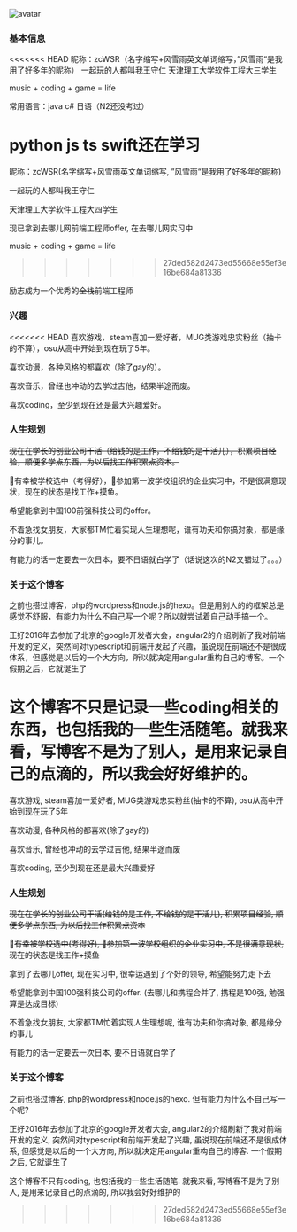 ![avatar](http://ww2.sinaimg.cn/large/006w13srjw1f5x8jpdaq1j303k03k3yh.jpg)

### 基本信息

<<<<<<< HEAD
昵称：zcWSR（名字缩写+风雪雨英文单词缩写，”风雪雨“是我用了好多年的昵称）
一起玩的人都叫我王守仁
天津理工大学软件工程大三学生

music + coding + game = life

常用语言：java c# 日语（N2还没考过）

python js ts swift还在学习
=======
昵称：zcWSR(名字缩写+风雪雨英文单词缩写, ”风雪雨“是我用了好多年的昵称)

一起玩的人都叫我王守仁

天津理工大学软件工程大四学生

现已拿到去哪儿网前端工程师offer, 在去哪儿网实习中

music + coding + game = life
>>>>>>> 27ded582d2473ed55668e55ef3e16be684a81336

励志成为一个优秀的~~全栈~~前端工程师

### 兴趣

<<<<<<< HEAD
喜欢游戏，steam喜加一爱好者，MUG类游戏忠实粉丝（抽卡的不算），osu从高中开始到现在玩了5年。

喜欢动漫，各种风格的都喜欢（除了gay的）。

喜欢音乐，曾经也冲动的去学过吉他，结果半途而废。

喜欢coding，至少到现在还是最大兴趣爱好。

### 人生规划

~~现在在学长的创业公司干活（给钱的是工作，不给钱的是干活儿），积累项目经验，顺便多学点东西，为以后找工作积累点资本。~~

有幸被学校选中（考得好），参加第一波学校组织的企业实习中，不是很满意现状，现在的状态是找工作+摸鱼。

希望能拿到中国100前强科技公司的offer。

不着急找女朋友，大家都TM忙着实现人生理想呢，谁有功夫和你搞对象，都是缘分的事儿。

有能力的话一定要去一次日本，要不日语就白学了（话说这次的N2又错过了。。。）

### 关于这个博客

之前也搭过博客，php的wordpress和node.js的hexo。但是用别人的的框架总是感觉不舒服，有能力为什么不自己写一个呢？所以就尝试着自己动手搞一个。

正好2016年去参加了北京的google开发者大会，angular2的介绍刷新了我对前端开发的定义，突然间对typescript和前端开发起了兴趣，虽说现在前端还不是很成体系，但感觉是以后的一个大方向，所以就决定用angular重构自己的博客。一个假期之后，它就诞生了

这个博客不只是记录一些coding相关的东西，也包括我的一些生活随笔。就我来看，写博客不是为了别人，是用来记录自己的点滴的，所以我会好好维护的。
=======
喜欢游戏, steam喜加一爱好者, MUG类游戏忠实粉丝(抽卡的不算), osu从高中开始到现在玩了5年

喜欢动漫, 各种风格的都喜欢(除了gay的)

喜欢音乐, 曾经也冲动的去学过吉他, 结果半途而废

喜欢coding, 至少到现在还是最大兴趣爱好

### 人生规划

~~现在在学长的创业公司干活(给钱的是工作, 不给钱的是干活儿), 积累项目经验, 顺便多学点东西, 为以后找工作积累点资本~~

~~有幸被学校选中(考得好), 参加第一波学校组织的企业实习中, 不是很满意现状, 现在的状态是找工作+摸鱼~~

拿到了去哪儿offer, 现在实习中, 很幸运遇到了个好的领导, 希望能努力走下去

希望能拿到中国100强科技公司的offer. (去哪儿和携程合并了, 携程是100强, 勉强算是达成目标)

不着急找女朋友, 大家都TM忙着实现人生理想呢, 谁有功夫和你搞对象, 都是缘分的事儿

有能力的话一定要去一次日本, 要不日语就白学了

### 关于这个博客

之前也搭过博客, php的wordpress和node.js的hexo. 但有能力为什么不自己写一个呢?

正好2016年去参加了北京的google开发者大会, angular2的介绍刷新了我对前端开发的定义, 突然间对typescript和前端开发起了兴趣, 虽说现在前端还不是很成体系, 但感觉是以后的一个大方向, 所以就决定用angular重构自己的博客. 一个假期之后, 它就诞生了

这个博客不只有coding, 也包括我的一些生活随笔. 就我来看, 写博客不是为了别人, 是用来记录自己的点滴的, 所以我会好好维护的
>>>>>>> 27ded582d2473ed55668e55ef3e16be684a81336
